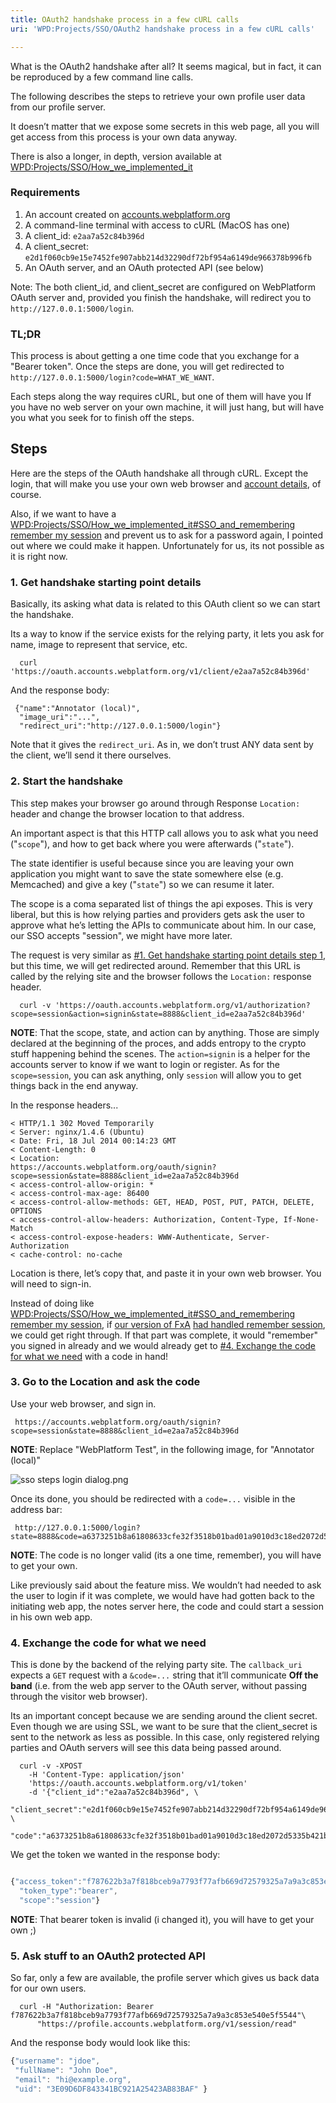 ```yaml
---
title: OAuth2 handshake process in a few cURL calls
uri: 'WPD:Projects/SSO/OAuth2 handshake process in a few cURL calls'

---
```

What is the OAuth2 handshake after all? It seems magical, but in fact, it can be reproduced by a few command line calls.

The following describes the steps to retrieve your own profile user data from our profile server.

It doesn’t matter that we expose some secrets in this web page, all you will get access from this process is your own data anyway.

There is also a longer, in depth, version available at [WPD:Projects/SSO/How\_we\_implemented\_it](/WPD:Projects/SSO/How_we_implemented_it)

### <span>Requirements</span>

1.  An account created on [accounts.webplatform.org](https://accounts.webplatform.org/)
2.  A command-line terminal with access to cURL (MacOS has one)
3.  A client\_id: `e2aa7a52c84b396d`
4.  A client\_secret: `e2d1f060cb9e15e7452fe907abb214d32290df72bf954a6149de966378b996fb`
5.  An OAuth server, and an OAuth protected API (see below)

Note: The both client\_id, and client\_secret are configured on WebPlatform OAuth server and, provided you finish the handshake, will redirect you to `http://127.0.0.1:5000/login`.

### <span>TL;DR</span>

This process is about getting a one time code that you exchange for a "Bearer token". Once the steps are done, you will get redirected to `http://127.0.0.1:5000/login?code=WHAT_WE_WANT`.

Each steps along the way requires cURL, but one of them will have you If you have no web server on your own machine, it will just hang, but will have you what you seek for to finish off the steps.

## <span>Steps</span>

Here are the steps of the OAuth handshake all through cURL. Except the login, that will make you use your own web browser and [account details](https://accounts.webplatform.org/), of course.

Also, if we want to have a [WPD:Projects/SSO/How\_we\_implemented\_it\#SSO\_and\_remembering remember my session](/WPD:Projects/SSO/How_we_implemented_it#SSO_and_remembering_remember_my_session) and prevent us to ask for a password again, I pointed out where we could make it happen. Unfortunately for us, its not possible as it is right now.

### <span>1. Get handshake starting point details</span>

Basically, its asking what data is related to this OAuth client so we can start the handshake.

Its a way to know if the service exists for the relying party, it lets you ask for name, image to represent that service, etc.

```
  curl 'https://oauth.accounts.webplatform.org/v1/client/e2aa7a52c84b396d'
```

 And the response body:

```
 {"name":"Annotator (local)",
  "image_uri":"...",
  "redirect_uri":"http://127.0.0.1:5000/login"}
```

 Note that it gives the `redirect_uri`. As in, we don’t trust ANY data sent by the client, we’ll send it there ourselves.

### <span>2. Start the handshake</span>

This step makes your browser go around through Response `Location: ` header and change the browser location to that address.

An important aspect is that this HTTP call allows you to ask what you need ("`scope`"), and how to get back where you were afterwards ("`state`").

The state identifier is useful because since you are leaving your own application you might want to save the state somewhere else (e.g. Memcached) and give a key ("`state`") so we can resume it later.

The scope is a coma separated list of things the api exposes. This is very liberal, but this is how relying parties and providers gets ask the user to approve what he’s letting the APIs to communicate about him. In our case, our SSO accepts "session", we might have more later.

The request is very similar as [\#1. Get handshake starting point details step 1](#1._Get_handshake_starting_point_details_step_1), but this time, we will get redirected around. Remember that this URL is called by the relying site and the browser follows the `Location:` response header.

```
  curl -v 'https://oauth.accounts.webplatform.org/v1/authorization?scope=session&action=signin&state=8888&client_id=e2aa7a52c84b396d'
```

**NOTE**: That the scope, state, and action can by anything. Those are simply declared at the beginning of the proces, and adds entropy to the crypto stuff happening behind the scenes. The `action=signin` is a helper for the accounts server to know if we want to login or register. As for the `scope=session`, you can ask anything, only `session` will allow you to get things back in the end anyway.

In the response headers...

```
< HTTP/1.1 302 Moved Temporarily
< Server: nginx/1.4.6 (Ubuntu)
< Date: Fri, 18 Jul 2014 00:14:23 GMT
< Content-Length: 0
< Location:
https://accounts.webplatform.org/oauth/signin?scope=session&state=8888&client_id=e2aa7a52c84b396d
< access-control-allow-origin: *
< access-control-max-age: 86400
< access-control-allow-methods: GET, HEAD, POST, PUT, PATCH, DELETE, OPTIONS
< access-control-allow-headers: Authorization, Content-Type, If-None-Match
< access-control-expose-headers: WWW-Authenticate, Server-Authorization
< cache-control: no-cache
```

 Location is there, let’s copy that, and paste it in your own web browser. You will need to sign-in.

Instead of doing like [WPD:Projects/SSO/How\_we\_implemented\_it\#SSO\_and\_remembering remember my session](/WPD:Projects/SSO/How_we_implemented_it#SSO_and_remembering_remember_my_session), if [our version of FxA](http://docs.webplatform.org/wiki/WPD:Projects/SSO/Adapt_Firefox_Accounts_for_WebPlatform) [had handled remember session](http://docs.webplatform.org/wiki/WPD:Projects/SSO/Improvements_roadmap#Leveraging_completely_OAuth2), we could get right through. If that part was complete, it would "remember" you signed in already and we would already get to [\#4. Exchange the code for what we need](#4._Exchange_the_code_for_what_we_need) with a code in hand!

### <span>3. Go to the Location and ask the code</span>

Use your web browser, and sign in.

     https://accounts.webplatform.org/oauth/signin?scope=session&state=8888&client_id=e2aa7a52c84b396d

**NOTE**: Replace "WebPlatform Test", in the following image, for "Annotator (local)"

![sso steps login dialog.png](/assets/public/3/31/sso_steps_login_dialog.png)

 Once its done, you should be redirected with a `code=...` visible in the address bar:

     http://127.0.0.1:5000/login?state=8888&code=a6373251b8a61808633cfe32f3518b01bad01a9010d3c18ed2072d5335b421bb

**NOTE**: The code is no longer valid (its a one time, remember), you will have to get your own.

Like previously said about the feature miss. We wouldn’t had needed to ask the user to login if it was complete, we would have had gotten back to the initiating web app, the notes server here, the code and could start a session in his own web app.

### <span>4. Exchange the code for what we need</span>

This is done by the backend of the relying party site. The `callback_uri` expects a `GET` request with a `&code=...` string that it’ll communicate **Off the band** (i.e. from the web app server to the OAuth server, without passing through the visitor web browser).

Its an important concept because we are sending around the client secret. Even though we are using SSL, we want to be sure that the client\_secret is sent to the network as less as possible. In this case, only registered relying parties and OAuth servers will see this data being passed around.

```
  curl -v -XPOST
    -H 'Content-Type: application/json'
    'https://oauth.accounts.webplatform.org/v1/token'
    -d '{"client_id":"e2aa7a52c84b396d", \
        "client_secret":"e2d1f060cb9e15e7452fe907abb214d32290df72bf954a6149de966378b996fb", \
         "code":"a6373251b8a61808633cfe32f3518b01bad01a9010d3c18ed2072d5335b421bb"}'
```

We get the token we wanted in the response body:

``` js

{"access_token":"f787622b3a7f818bceb9a7793f77afb669d72579325a7a9a3c853e540e5f5544",
  "token_type":"bearer",
  "scope":"session"}
```

**NOTE**: That bearer token is invalid (i changed it), you will have to get your own ;)

### <span>5. Ask stuff to an OAuth2 protected API</span>

So far, only a few are available, the profile server which gives us back data for our own users.

```
  curl -H "Authorization: Bearer f787622b3a7f818bceb9a7793f77afb669d72579325a7a9a3c853e540e5f5544"\
      "https://profile.accounts.webplatform.org/v1/session/read"
```

 And the response body would look like this:

``` js
{"username": "jdoe",
 "fullName": "John Doe",
 "email": "hi@example.org",
 "uid": "3E09D6DF843341BC921A25423AB83BAF" }
```